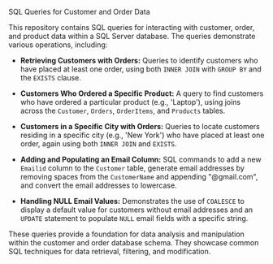 SQL Queries for Customer and Order Data

This repository contains SQL queries for interacting with customer, order, and product data within a SQL Server database. The queries demonstrate various operations, including:

* **Retrieving Customers with Orders:**  Queries to identify customers who have placed at least one order, using both `INNER JOIN` with `GROUP BY` and the `EXISTS` clause.

* **Customers Who Ordered a Specific Product:** A query to find customers who have ordered a particular product (e.g., 'Laptop'), using joins across the `Customer`, `Orders`, `OrderItems`, and `Products` tables.

* **Customers in a Specific City with Orders:** Queries to locate customers residing in a specific city (e.g., 'New York') who have placed at least one order, again using both `INNER JOIN` and `EXISTS`.

* **Adding and Populating an Email Column:** SQL commands to add a new `Emailid` column to the `Customer` table, generate email addresses by removing spaces from the `CustomerName` and appending "@gmail.com", and convert the email addresses to lowercase.

* **Handling NULL Email Values:** Demonstrates the use of `COALESCE` to display a default value for customers without email addresses and an `UPDATE` statement to populate `NULL` email fields with a specific string.

These queries provide a foundation for data analysis and manipulation within the customer and order database schema. They showcase common SQL techniques for data retrieval, filtering, and modification.
